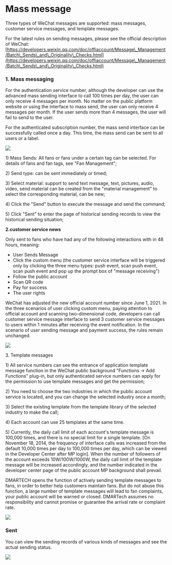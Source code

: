 # Mass message

Three types of WeChat messages are supported: mass messages, customer service messages, and template messages.

For the latest rules on sending messages, please see the official description of WeChat: [https://developers.weixin.qq.com/doc/offiaccount/Message\_Management/Batch\_Sends\_and\_Originality\_Checks.html](https://developers.weixin.qq.com/doc/offiaccount/Message\_Management/Batch\_Sends\_and\_Originality\_Checks.html)

### **1. Mass messaging**

For the authentication service number, although the developer can use the advanced mass sending interface to call 100 times per day, the user can only receive 4 messages per month. No matter on the public platform website or using the interface to mass send, the user can only receive 4 messages per month. If the user sends more than 4 messages, the user will fail to send to the user.

For the authenticated subscription number, the mass send interface can be successfully called once a day. This time, the mass send can be sent to all users or a label.

![](<../.gitbook/assets/image (51).gif>)

1\) Mass Sends: All fans or fans under a certain tag can be selected. For details of fans and fan tags, see "Fan Management";

2\) Send type: can be sent immediately or timed;

3\) Select material: support to send text message, text, pictures, audio, video, send material can be created from the "material management" to select the corresponding material, can be new;

4\) Click the "Send" button to execute the message and send the command;

5\) Click "Sent" to enter the page of historical sending records to view the historical sending situation;

**2.customer service news**

Only sent to fans who have had any of the following interactions with in 48 hours, meaning:

* User Sends Message
* Click the custom menu (the customer service interface will be triggered only by clicking the three menu types: push event, scan push event, scan push event and pop up the prompt box of "message receiving")
* Follow the public account
* Scan QR code
* Pay for success
* The user rights

WeChat has adjusted the new official account number since June 1, 2021. In the three scenarios of user clicking custom menu, paying attention to official account and scanning two-dimensional code, developers can call customer service message interface to send 3 customer service messages to users within 1 minutes after receiving the event notification. In the scenario of user sending message and payment success, the rules remain unchanged.

![](<../.gitbook/assets/image (46).gif>)

3\. Template messages

1\) All service numbers can see the entrance of application template message function in the WeChat public background "Functions -> Add Functions" plug-in, but only authenticated service numbers can apply for the permission to use template messages and get the permission;

2\) You need to choose the two industries in which the public account service is located, and you can change the selected industry once a month;

3\) Select the existing template from the template library of the selected industry to make the call;

4\) Each account can use 25 templates at the same time.

5\) Currently, the daily call limit of each account's template message is 100,000 times, and there is no special limit for a single template. \[On November 18, 2014, the frequency of interface calls was increased from the default 10,000 times per day to 100,000 times per day, which can be viewed in the Developer Center after MP login]. When the number of followers of the account exceeds 10W/100W/1000W, the daily call limit of the template message will be increased accordingly, and the number indicated in the developer center page of the public account MP background shall prevail.

DMARTECH opens the function of actively sending template messages to fans, in order to better help customers maintain fans. But do not abuse this function, a large number of template messages will lead to fan complaints, your public account will be warned or closed. DMARTech assumes no responsibility and cannot promise or guarantee the arrival rate or complaint rate.

![](<../.gitbook/assets/image (55).gif>)

### Sent

You can view the sending records of various kinds of messages and see the actual sending status.

![](<../.gitbook/assets/image (59).gif>)









































































